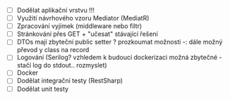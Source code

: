 - [ ] Dodělat aplikační vrstvu !!!
- [ ] Využití návrhového vzoru Mediator (MediatR)
- [ ] Zpracování vyjímek (middleware nebo filtr)
- [ ] Stránkování přes GET + "učesat" stávající řešení
- [ ] DTOs mají zbyteční public setter ? prozkoumat možnosti -: dále možný převod y class na record
- [ ] Logování (Serilog? vzhledem k budoucí dockerizaci možná zbytečné - stačí log do stdout.. rozmyslet)
- [ ] Docker
- [ ] Dodělat integrační testy (RestSharp)
- [ ] Dodělat unit testy
